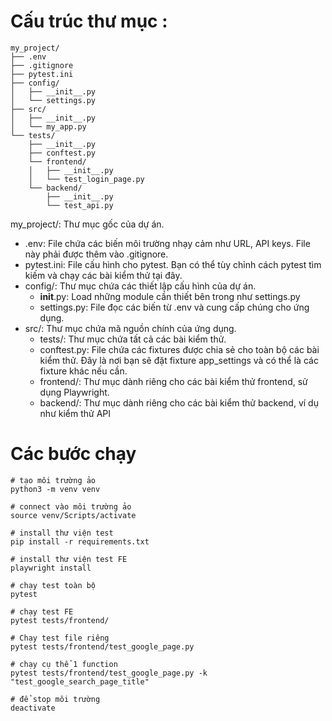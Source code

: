 # Cấu trúc thư mục :
```
my_project/
├── .env
├── .gitignore
├── pytest.ini
├── config/
│   ├── __init__.py
│   └── settings.py
├── src/
│   ├── __init__.py
│   └── my_app.py
└── tests/
    ├── __init__.py
    ├── conftest.py
    └── frontend/
    │   ├── __init__.py
    │   └── test_login_page.py
    └── backend/
        ├── __init__.py
        └── test_api.py
```

my_project/: Thư mục gốc của dự án.
- .env: File chứa các biến môi trường nhạy cảm như URL, API keys. File này phải được thêm vào .gitignore.
- pytest.ini: File cấu hình cho pytest. Bạn có thể tùy chỉnh cách pytest tìm kiếm và chạy các bài kiểm thử tại đây.
- config/: Thư mục chứa các thiết lập cấu hình của dự án.
    + __init__.py: Load những module cần thiết bên trong như settings.py
    + settings.py: File đọc các biến từ .env và cung cấp chúng cho ứng dụng.
- src/: Thư mục chứa mã nguồn chính của ứng dụng.
    + tests/: Thư mục chứa tất cả các bài kiểm thử.
    + conftest.py: File chứa các fixtures được chia sẻ cho toàn bộ các bài kiểm thử. Đây là nơi bạn sẽ đặt fixture app_settings và có thể là các fixture khác nếu cần.
    + frontend/: Thư mục dành riêng cho các bài kiểm thử frontend, sử dụng Playwright.
    + backend/: Thư mục dành riêng cho các bài kiểm thử backend, ví dụ như kiểm thử API

# Các bước chạy
```
# tạo môi trường ảo
python3 -m venv venv

# connect vào môi trường ảo
source venv/Scripts/activate

# install thư viện test
pip install -r requirements.txt

# install thư viện test FE
playwright install

# chạy test toàn bộ
pytest

# chạy test FE
pytest tests/frontend/

# Chạy test file riêng
pytest tests/frontend/test_google_page.py

# chạy cụ thể 1 function
pytest tests/frontend/test_google_page.py -k "test_google_search_page_title"

# để stop môi trường
deactivate
```
